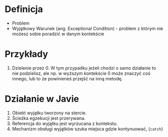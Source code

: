 # Definicja
- Problem
- Wyjątkowy Warunek (ang. Exceptional Condition) - problem z którym nie możesz sobie poradzić w danym kontekście
# Przykłady
1. Dzielenie przez 0. W tym przypadku jeżeli chodzi o samo działanie to nie podzielisz, ale np. w wyższym kontekście 0 może znaczyć coś innego, lub to że powinieneś przejść na inną metodę.
# Działanie w Javie
1. Obiekt wyjątku tworzony na stercie.
2. Ścieżka egzekucji jest przerywana.
3. Referencja do wyjątku jest wyrzucana z kontekstu.
4. Mechanizm obsługi wyjątków szuka miejsca gdzie kontynuować, (`catch`)
